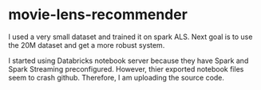 # movie-lens-recommender
I used a very small dataset and trained it on spark ALS. Next goal is to use the 20M dataset and get a more robust system.

I started using Databricks notebook server because they have Spark and Spark Streaming preconfigured. However, thier exported notebook files seem to crash github. Therefore, I am uploading the source code.
